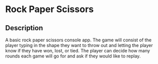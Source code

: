 # Rock Paper Scissors

## Description

A basic rock paper scissors console app.
The game will consist of the player typing in the shape they want to throw out and letting the player know if they have won, lost, or tied. The player can decide how many rounds each game will go for and ask if they would like to replay.
